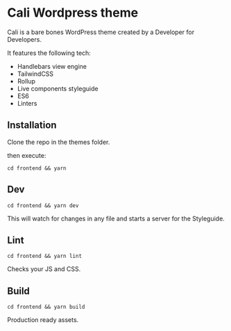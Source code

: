 # Cali Wordpress theme

Cali is a bare bones WordPress theme created by a Developer for Developers. 

It features the following tech:
- Handlebars view engine
- TailwindCSS
- Rollup 
- Live components styleguide
- ES6
- Linters

## Installation
Clone the repo in the themes folder.

then execute:

    cd frontend && yarn

## Dev
    cd frontend && yarn dev
    
This will watch for changes in any file and starts a server for the Styleguide.    
    
## Lint
    cd frontend && yarn lint
    
Checks your JS and CSS.    
    
## Build
    cd frontend && yarn build    

Production ready assets.
